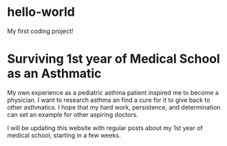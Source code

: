 # hello-world
My first coding project!
<head>
<title> A little about me! </title>	
</head>	
<body> 
<h1>Surviving 1st year of Medical School as an Asthmatic</h1>
<p> My own experience as a pediatric asthma patient inspired me to become a physician. I want to research asthma an find a cure for it to give back to other asthmatics. I hope that my hard work, persistence, and determination can set an example for other aspiring doctors.</p>
<p> I will be updating this website with regular posts about my 1st year of medical school, starting in a few weeks. </p>
</body>
</html>
